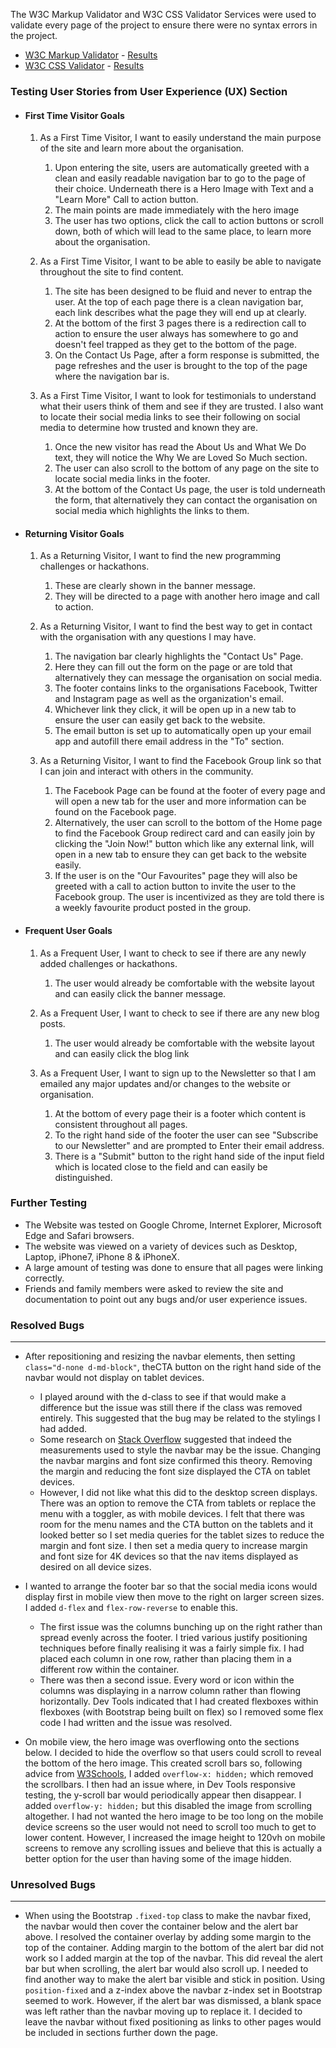 The W3C Markup Validator and W3C CSS Validator Services were used to validate every page of the project to ensure there were no syntax errors in the project.

-   [W3C Markup Validator](https://jigsaw.w3.org/css-validator/#validate_by_input) - [Results](https://github.com/)
-   [W3C CSS Validator](https://jigsaw.w3.org/css-validator/#validate_by_input) - [Results](https://github.com/)

### Testing User Stories from User Experience (UX) Section

-   #### First Time Visitor Goals

    1. As a First Time Visitor, I want to easily understand the main purpose of the site and learn more about the organisation.

        1. Upon entering the site, users are automatically greeted with a clean and easily readable navigation bar to go to the page of their choice. Underneath there is a Hero Image with Text and a "Learn More" Call to action button.
        2. The main points are made immediately with the hero image
        3. The user has two options, click the call to action buttons or scroll down, both of which will lead to the same place, to learn more about the organisation.

    2. As a First Time Visitor, I want to be able to easily be able to navigate throughout the site to find content.

        1. The site has been designed to be fluid and never to entrap the user. At the top of each page there is a clean navigation bar, each link describes what the page they will end up at clearly.
        2. At the bottom of the first 3 pages there is a redirection call to action to ensure the user always has somewhere to go and doesn't feel trapped as they get to the bottom of the page.
        3. On the Contact Us Page, after a form response is submitted, the page refreshes and the user is brought to the top of the page where the navigation bar is.

    3. As a First Time Visitor, I want to look for testimonials to understand what their users think of them and see if they are trusted. I also want to locate their social media links to see their following on social media to determine how trusted and known they are.
        1. Once the new visitor has read the About Us and What We Do text, they will notice the Why We are Loved So Much section.
        2. The user can also scroll to the bottom of any page on the site to locate social media links in the footer.
        3. At the bottom of the Contact Us page, the user is told underneath the form, that alternatively they can contact the organisation on social media which highlights the links to them.

-   #### Returning Visitor Goals

    1. As a Returning Visitor, I want to find the new programming challenges or hackathons.

        1. These are clearly shown in the banner message.
        2. They will be directed to a page with another hero image and call to action.

    2. As a Returning Visitor, I want to find the best way to get in contact with the organisation with any questions I may have.

        1. The navigation bar clearly highlights the "Contact Us" Page.
        2. Here they can fill out the form on the page or are told that alternatively they can message the organisation on social media.
        3. The footer contains links to the organisations Facebook, Twitter and Instagram page as well as the organization's email.
        4. Whichever link they click, it will be open up in a new tab to ensure the user can easily get back to the website.
        5. The email button is set up to automatically open up your email app and autofill there email address in the "To" section.

    3. As a Returning Visitor, I want to find the Facebook Group link so that I can join and interact with others in the community.
        1. The Facebook Page can be found at the footer of every page and will open a new tab for the user and more information can be found on the Facebook page.
        2. Alternatively, the user can scroll to the bottom of the Home page to find the Facebook Group redirect card and can easily join by clicking the "Join Now!" button which like any external link, will open in a new tab to ensure they can get back to the website easily.
        3. If the user is on the "Our Favourites" page they will also be greeted with a call to action button to invite the user to the Facebook group. The user is incentivized as they are told there is a weekly favourite product posted in the group.

-   #### Frequent User Goals

    1. As a Frequent User, I want to check to see if there are any newly added challenges or hackathons.

        1. The user would already be comfortable with the website layout and can easily click the banner message.

    2. As a Frequent User, I want to check to see if there are any new blog posts.

        1. The user would already be comfortable with the website layout and can easily click the blog link

    3. As a Frequent User, I want to sign up to the Newsletter so that I am emailed any major updates and/or changes to the website or organisation.
        1. At the bottom of every page their is a footer which content is consistent throughout all pages.
        2. To the right hand side of the footer the user can see "Subscribe to our Newsletter" and are prompted to Enter their email address.
        3. There is a "Submit" button to the right hand side of the input field which is located close to the field and can easily be distinguished.

### Further Testing

-   The Website was tested on Google Chrome, Internet Explorer, Microsoft Edge and Safari browsers.
-   The website was viewed on a variety of devices such as Desktop, Laptop, iPhone7, iPhone 8 & iPhoneX.
-   A large amount of testing was done to ensure that all pages were linking correctly.
-   Friends and family members were asked to review the site and documentation to point out any bugs and/or user experience issues.

### Resolved Bugs
---

-   After repositioning and resizing the navbar elements, then setting ```class="d-none d-md-block"```, theCTA button on the right hand side of the navbar would not display on tablet devices. 
    
    - I played around with the d-class to see if that would make a difference but the issue was still there if the class was removed entirely. This suggested that the bug may be related to the stylings I had added. 
    - Some research on [Stack Overflow](https://stackoverflow.com/questions/26674303/bootstrap-navbar-not-displaying-correctly-on-tablet) suggested that indeed the measurements used to style the navbar may be the issue. Changing the navbar margins and font size confirmed this theory. Removing the margin and reducing the font size displayed the CTA on tablet devices.
    - However, I did not like what this did to the desktop screen displays. There was an option to remove the CTA from tablets or replace the menu with a toggler, as with mobile devices. I felt that there was room for the menu names and the CTA button on the tablets and it looked better so I set media queries for the tablet sizes to reduce the margin and font size. I then set a media query to increase margin and font size for 4K devices so that the nav items displayed as desired on all device sizes.
-  I wanted to arrange the footer bar so that the social media icons would display first in mobile view then move to the right on larger screen sizes. I added ```d-flex``` and ```flex-row-reverse``` to enable this. 
    - The first issue was the columns bunching up on the right rather than spread evenly across the footer. I tried various justify positioning techniques before finally realising it was a fairly simple fix. I had placed each column in one row, rather than placing them in a different row within the container.
    - There was then a second issue. Every word or icon within the columns was displaying in a narrow column rather than flowing horizontally. Dev Tools indicated that I had created flexboxes within flexboxes (with Bootstrap being built on flex) so I removed some flex code I had written and the issue was resolved.
- On mobile view, the hero image was overflowing onto the sections below. I decided to hide the overflow so that users could scroll to reveal the bottom of the hero image. This created scroll bars so, following advice from [W3Schools](flex-row-reverse), I added ```overflow-x: hidden;``` which removed the scrollbars. I then had an issue where, in Dev Tools responsive testing, the y-scroll bar would periodically appear then disappear. I added ```overflow-y: hidden;``` but this disabled the image from scrolling altogether. I had not wanted the hero image to be too long on the mobile device screens so the user would not need to scroll too much to get to lower content. However, I increased the image height to 120vh on mobile screens to remove any scrolling issues and believe that this is actually a better option for the user than having some of the image hidden.       
### Unresolved Bugs
---
- When using the Bootstrap ```.fixed-top``` class to make the navbar fixed, the navbar would then cover the container below and the alert bar above. I resolved the container overlay by adding some margin to the top of the container. Adding margin to the bottom of the alert bar did not work so I added margin at the top of the navbar. This did reveal the alert bar but when scrolling, the alert bar would also scroll up. I needed to find another way to make the alert bar visible and stick in position. Using ```position-fixed``` and a z-index above the navbar z-index set in Bootstrap seemed to work. However, if the alert bar was dismissed, a blank space was left rather than the navbar moving up to replace it. I decided to leave the navbar without fixed positioning as links to other pages would be included in sections further down the page.

   